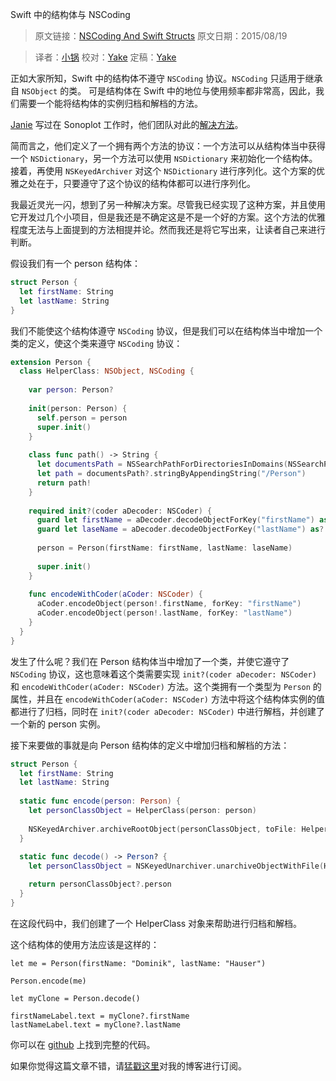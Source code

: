 Swift 中的结构体与 NSCoding

> 原文链接：[NSCoding And Swift Structs](http://swiftandpainless.com/nscoding-and-swift-structs/?utm_campaign=Swift%2BSandbox&utm_medium=web&utm_source=Swift_Sandbox_3)
> 原文日期：2015/08/19

> 译者：[小锅](http://www.swiftyper.com)
> 校对：[Yake](http://blog.csdn.net/yake_099)
> 定稿：[Yake](http://blog.csdn.net/yake_099)

正如大家所知，Swift 中的结构体不遵守 `NSCoding` 协议。`NSCoding` 只适用于继承自 `NSObject` 的类。 可是结构体在 Swift 中的地位与使用频率都非常高，因此，我们需要一个能将结构体的实例归档和解档的方法。



[Janie](https://twitter.com/redqueencoder) 写过在 Sonoplot 工作时，他们团队对此的[解决方法](http://redqueencoder.com/property-lists-and-user-defaults-in-swift/)。

简而言之，他们定义了一个拥有两个方法的协议：一个方法可以从结构体当中获得一个 `NSDictionary`，另一个方法可以使用 `NSDictionary` 来初始化一个结构体。接着，再使用 `NSKeyedArchiver` 对这个 `NSDictionary` 进行序列化。这个方案的优雅之处在于，只要遵守了这个协议的结构体都可以进行序列化。

我最近灵光一闪，想到了另一种解决方案。尽管我已经实现了这种方案，并且使用它开发过几个小项目，但是我还是不确定这是不是一个好的方案。这个方法的优雅程度无法与上面提到的方法相提并论。然而我还是将它写出来，让读者自己来进行判断。

假设我们有一个 person 结构体：

```swift
struct Person {
  let firstName: String
  let lastName: String
}
```

我们不能使这个结构体遵守 `NSCoding` 协议，但是我们可以在结构体当中增加一个类的定义，使这个类来遵守 `NSCoding` 协议：

```swift
extension Person {
  class HelperClass: NSObject, NSCoding {
    
    var person: Person?
    
    init(person: Person) {
      self.person = person
      super.init()
    }
    
    class func path() -> String {
      let documentsPath = NSSearchPathForDirectoriesInDomains(NSSearchPathDirectory.DocumentDirectory, NSSearchPathDomainMask.UserDomainMask, true).first
      let path = documentsPath?.stringByAppendingString("/Person")
      return path!
    }
    
    required init?(coder aDecoder: NSCoder) {
      guard let firstName = aDecoder.decodeObjectForKey("firstName") as? String else { person = nil; super.init(); return nil }
      guard let laseName = aDecoder.decodeObjectForKey("lastName") as? String else { person = nil; super.init(); return nil }
      
      person = Person(firstName: firstName, lastName: laseName)
      
      super.init()
    }
    
    func encodeWithCoder(aCoder: NSCoder) {
      aCoder.encodeObject(person!.firstName, forKey: "firstName")
      aCoder.encodeObject(person!.lastName, forKey: "lastName")
    }
  }
}
```

发生了什么呢？我们在 Person 结构体当中增加了一个类，并使它遵守了 `NSCoding` 协议，这也意味着这个类需要实现 `init?(coder aDecoder: NSCoder)` 和 `encodeWithCoder(aCoder: NSCoder)` 方法。这个类拥有一个类型为 `Person` 的属性，并且在 `encodeWithCoder(aCoder: NSCoder)` 方法中将这个结构体实例的值都进行了归档，同时在 `init?(coder aDecoder: NSCoder)` 中进行解档，并创建了一个新的 person 实例。

接下来要做的事就是向 Person 结构体的定义中增加归档和解档的方法：

```swift
struct Person {
  let firstName: String
  let lastName: String
  
  static func encode(person: Person) {
    let personClassObject = HelperClass(person: person)
    
    NSKeyedArchiver.archiveRootObject(personClassObject, toFile: HelperClass.path())
  }
  
  static func decode() -> Person? {
    let personClassObject = NSKeyedUnarchiver.unarchiveObjectWithFile(HelperClass.path()) as? HelperClass

    return personClassObject?.person
  }
}
```

在这段代码中，我们创建了一个 HelperClass 对象来帮助进行归档和解档。

这个结构体的使用方法应该是这样的：

```
let me = Person(firstName: "Dominik", lastName: "Hauser")
    
Person.encode(me)
    
let myClone = Person.decode()
    
firstNameLabel.text = myClone?.firstName
lastNameLabel.text = myClone?.lastName
```

你可以在 [github](https://github.com/dasdom/EncodeExperiments) 上找到完整的代码。

如果你觉得这篇文章不错，请[猛戳这里](http://swiftandpainless.com/feed)对我的博客进行订阅。

